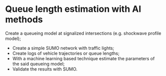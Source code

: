 # Queue length estimation with AI methods
 Create a queueing model at signalized intersections (e.g. shockwave profile model); 
- Create a simple SUMO network with traffic lights;
- Create logs of vehicle trajectories or queue lengths;
- With a machine learning based technique estimate the parameters of the said queueing model;
- Validate the results with SUMO.
